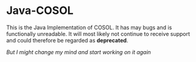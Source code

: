 # Java-COSOL

This is the Java Implementation of COSOL. It has may bugs and is functionally unreadable. It will  most likely not continue to receive support and could therefore be regarded as **deprecated**.  


*But I might change my mind and start working on it again*